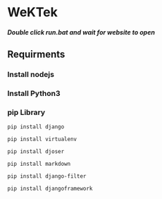 # WeKTek

##### Double click run.bat and wait for website to open

## Requirments

### Install nodejs
<a href="https://nodejs.org/en/download" ></a>

### Install Python3
<a href="https://www.python.org/downloads/" ></a>

### pip Library
```
pip install django
```
```
pip install virtualenv
```
```
pip install djoser
```
```
pip install markdown
```
```
pip install django-filter
```
```
pip install djangoframework
```
